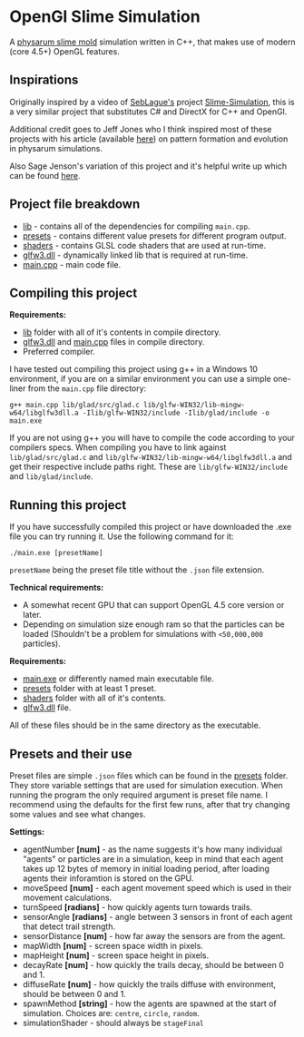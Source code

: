 # OpenGl Slime Simulation

A [physarum slime mold](https://en.wikipedia.org/wiki/Physarum_polycephalum) simulation written in C++, that makes use of modern (core 4.5+) OpenGL features.

## Inspirations

Originally inspired by a video of [SebLague's](https://github.com/SebLague) project [Slime-Simulation](https://github.com/SebLague/Slime-Simulation), this is a very similar project that substitutes C# and DirectX for C++ and OpenGl.

Additional credit goes to Jeff Jones who I think inspired most of these projects with his article (available [here](https://uwe-repository.worktribe.com/output/980579)) on pattern formation and evolution in physarum simulations.

Also Sage Jenson's variation of this project and it's helpful write up which can be found [here](https://sagejenson.com/physarum).

## Project file breakdown

- [lib](lib) - contains all of the dependencies for compiling `main.cpp`.
- [presets](presets) - contains different value presets for different program output.
- [shaders](shaders) - contains GLSL code shaders that are used at run-time.
- [glfw3.dll](glfw3.dll) - dynamically linked lib that is required at run-time.
- [main.cpp](main.cpp) - main code file.

## Compiling this project

**Requirements:**

- [lib](lib) folder with all of it's contents in compile directory.
- [glfw3.dll](glfw3.dll) and [main.cpp](main.cpp) files in compile directory.
- Preferred compiler.

I have tested out compiling this project using g++ in a Windows 10 environment, if you are on a similar environment you can use a simple one-liner from the `main.cpp` file directory:

```shell
g++ main.cpp lib/glad/src/glad.c lib/glfw-WIN32/lib-mingw-w64/libglfw3dll.a -Ilib/glfw-WIN32/include -Ilib/glad/include -o main.exe
```

If you are not using g++ you will have to compile the code according to your compilers specs. When compiling you have to link against `lib/glad/src/glad.c` and `lib/glfw-WIN32/lib-mingw-w64/libglfw3dll.a` and get their respective include paths right. These are `lib/glfw-WIN32/include` and `lib/glad/include`.

## Running this project

If you have successfully compiled this project or have downloaded the .exe file you can try running it.
Use the following command for it:

```shell
./main.exe [presetName]
```

`presetName` being the preset file title without the `.json` file extension.

**Technical requirements:**

- A somewhat recent GPU that can support OpenGL 4.5 core version or later.
- Depending on simulation size enough ram so that the particles can be loaded (Shouldn't be a problem for simulations with `<50,000,000` particles).

**Requirements:**

- [main.exe](main.exe) or differently named main executable file.
- [presets](presets) folder with at least 1 preset.
- [shaders](shaders) folder with all of it's contents.
- [glfw3.dll](glfw3.dll) file.

All of these files should be in the same directory as the executable.

## Presets and their use

Preset files are simple `.json` files which can be found in the [presets](presets) folder. They store variable settings that are used for simulation execution. When running the program the only required argument is preset file name. I recommend using the defaults for the first few runs, after that try  changing some values and see what changes.

**Settings:**

- agentNumber **[num]** - as the name suggests it's how many individual "agents" or particles are in a simulation, keep in mind that each agent takes up 12 bytes of memory in initial loading period, after loading agents their inforamtion is stored on the GPU.
- moveSpeed **[num]** - each agent movement speed which is used in their movement calculations.
- turnSpeed **[radians]** - how quickly agents turn towards trails.
- sensorAngle **[radians]** - angle between 3 sensors in front of each agent that detect trail strength.
- sensorDistance **[num]** - how far away the sensors are from the agent.
- mapWidth **[num]** - screen space width in pixels.
- mapHeight **[num]** - screen space height in pixels.
- decayRate **[num]** - how quickly the trails decay, should be between 0 and 1.
- diffuseRate **[num]** - how quickly the trails diffuse with environment, should be between 0 and 1.
- spawnMethod **[string]** - how the agents are spawned at the start of simulation. Choices are: `centre`, `circle`, `random`.
- simulationShader - should always be `stageFinal`
